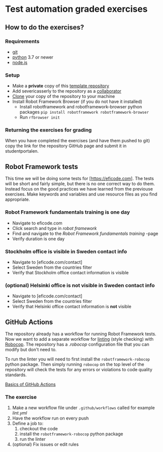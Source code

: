 # Test automation graded exercises

## How to do the exercises?

### Requirements

* [git](https://git-scm.com/)
* [python](https://www.python.org/) 3.7 or newer
* [node.js](https://nodejs.org/en/download/)

### Setup

* Make a **private** copy of this [template repository](https://docs.github.com/en/repositories/creating-and-managing-repositories/creating-a-repository-from-a-template)
* Add severicasserly to the repository as a [collaborator](https://docs.github.com/en/issues/planning-and-tracking-with-projects/managing-your-project/managing-access-to-your-projects#granting-a-collaborator-access-to-your-project)
* [Clone](https://docs.github.com/en/repositories/creating-and-managing-repositories/cloning-a-repository) your copy of the repository to your machine
* Install Robot Framework Browser (if you do not have it installed)
  * Install robotframework and robotframework-browser python packages `pip install robotframework robotframework-browser`
  * Run `rfbrowser init`

### Returning the exercises for grading

When you have completed the exercises (and have them pushed to git) copy the link for the repository GitHub page and submit it in studentportalen.

## Robot Framework tests

This time we will be doing some tests for [https://eficode.com]. The tests will be short and fairly simple, but there is no one correct way to do them.
Instead focus on the good practices we have learned from the previouse exercises. Make keywords and variables and use resource files as you find appropriate.

### Robot Framework fundamentals training is one day

* Navigate to eficode.com
* Click search and type in *robot framework*
* Find and navigate to the *Robot Framework fundamentals training* -page
* Verify duration is one day

### Stockholm office is visible in Sweden contact info

* Navigate to [eficode.com/contact]
* Select Sweden from the countries filter
* Verify that Stockholm office contact information is visible

### (optional) Helsinki office is not visible in Sweden contact info

* Navigate to [eficode.com/contact]
* Select Sweden from the countries filter
* Verify that Helsinki office contact information is **not** visible 

## GitHub Actions

The repository already has a workflow for running Robot Framework tests. Now we want to add a separate workflow for [linting](https://en.wikipedia.org/wiki/Lint_(software)) (style checking) with [Robocop](https://robocop.readthedocs.io/en/stable/). The repository has a *.robocop* configuration file that you can modify but don't need to.

To run the linter you will need to first install the `robotframework-robocop` python package. Then simply running `robocop` on the top level of the repository will check the tests for any errors or violations to code quality standards.

[Basics of GitHub Actions](https://docs.github.com/en/actions/learn-github-actions/understanding-github-actions#workflows)

### The exercise

1. Make a new workflow file under `.github/workflows` called for example *lint.yml*
2. Have the workflow run on every push
3. Define a job to:
   1. checkout the code
   2. install the `robotframework-robocop` python package
   3. run the linter
4. (optional) Fix issues or edit rules